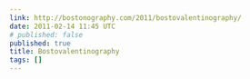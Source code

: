 ```yaml
---
link: http://bostonography.com/2011/bostovalentinography/
date: 2011-02-14 11:45 UTC
# published: false
published: true
title: Bostovalentinography
tags: []
---
```



